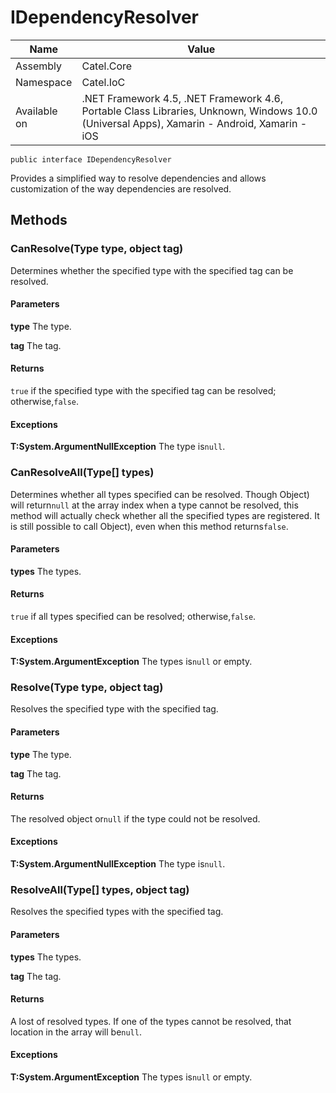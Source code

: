 

# IDependencyResolver

Name|Value
---|---
Assembly|Catel.Core
Namespace|Catel.IoC
Available on|.NET Framework 4.5, .NET Framework 4.6, Portable Class Libraries, Unknown, Windows 10.0 (Universal Apps), Xamarin - Android, Xamarin - iOS

```
public interface IDependencyResolver
```

Provides a simplified way to resolve dependencies and allows customization of the way dependencies are resolved.



## Methods

### CanResolve(Type type, object tag)

Determines whether the specified type with the specified tag can be resolved.

#### Parameters

**type**
The type.

**tag**
The tag.

#### Returns

`true` if the specified type with the specified tag can be resolved; otherwise,`false`.

#### Exceptions

**T:System.ArgumentNullException**
The type is`null`.



### CanResolveAll(Type[] types)

Determines whether all types specified can be resolved. Though Object) will return`null` at the array index when a type cannot be resolved, this method will actually check whether all the specified types are registered. It is still possible to call Object), even when this method returns`false`.

#### Parameters

**types**
The types.

#### Returns

`true` if all types specified can be resolved; otherwise,`false`.

#### Exceptions

**T:System.ArgumentException**
The types is`null` or empty.



### Resolve(Type type, object tag)

Resolves the specified type with the specified tag.

#### Parameters

**type**
The type.

**tag**
The tag.

#### Returns

The resolved object or`null` if the type could not be resolved.

#### Exceptions

**T:System.ArgumentNullException**
The type is`null`.



### ResolveAll(Type[] types, object tag)

Resolves the specified types with the specified tag.

#### Parameters

**types**
The types.

**tag**
The tag.

#### Returns

A lost of resolved types. If one of the types cannot be resolved, that location in the array will be`null`.

#### Exceptions

**T:System.ArgumentException**
The types is`null` or empty.



